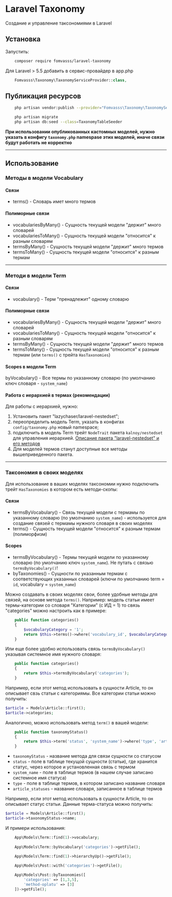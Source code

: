 # Laravel Taxonomy
Создание и управление таксономиями в Laravel

## Установка

Запустить:
```bash
	composer require fomvasss/laravel-taxonomy
```

Для Laravel > 5.5 добавить в сервис-провайдер в app.php
```php
	Fomvasss\Taxonomy\TaxonomyServiceProvider::class,
```

## Публикация ресурсов
```bash
	php artisan vendor:publish --provider="Fomvasss\Taxonomy\TaxonomyServiceProvider"
```

```bash
	php artisan migrate
	php artisan db:seed --class=TaxonomyTableSeeder
```

__При использовании опубликованных кастомных моделей, нужно указать в конфигу `taxonomy.php` namespase этих моделей, иначе связи будут работать не корректно__

---
## Использование

### Методы в модели Vocabulary
#### Связи
- terms() - Словарь имет много термов
#### Полиморные связи
- vocabulariesByMany() - Сущность текущей модели "держит" много словарей
- vocabulariesToMany() - Сущность текущей модели "относится" к разным словарям
- termsByMany() - Сущность текущей модели "держит" много термов
- termsToMany() - Сущность текущей модели "относится" к разным термам

---
### Методи в модели Term
#### Связи
- vocabulary() - Терм "пренадлежит" одному словарю
#### Полиморные связи
- vocabulariesByMany() - Сущность текущей модели "держит" много словарей
- vocabulariesToMany() - Сущность текущей модели "относится" к разным словарям
- termsByMany() - Сущность текущей модели "держит" много термов
- termsToMany() - Сущность текущей модели "относится" к разным термам (или `terms()` с трейта `HasTaxonomies`)

#### Scopes в модели Term
byVocabulary() - Все термы по указанному словарю (по умолчанию ключ словаря - `system_name`)

#### Работа с иерархией в термах (рекомендации)
Для работы с иерархией, нужно:
1. Установить пакет "lazychaser/laravel-nestedset";
2. переопределить модель Term, указать в конфигах `config/taxonomy.php` новый namespace;
3. подключить в модель Term трейт `NodeTrait` пакета `kalnoy/nestedset` для управления иерархией.
[Описание пакета "laravel-nestedset" и его методов](https://github.com/lazychaser/laravel-nestedset)
4. Для моделей термов станут доступные все методы вышеприведенного пакета.

---
### Таксономия в своих моделях
Для использование в ваших моделях таксономии нужно подключить трейт `HasTaxonomies` в котором есть методи-скопы:
#### Связи
- termsByVocabulary() - Связь текущей модели с термамы по указанному словарю (по умолчанию `system_name`) - используется для создание связей с термамы нужного словаря в своих моделях
- terms() - Сущность текущей модели "относится" к разным термам (полиморфизм)

#### Scopes
- termsByVocabulary() - Термы текущей модели по указанному словарю (по умолчанию ключ `system_name`). Не путать с связью `termsByVocabulary()`!
- byTaxonomies() - Сущности по указанным термам с соответствующих указанных словарей (ключи по умолчанию term = `id`, vocabulary = `system_name`)

Можно создавать в своих моделях свои, более удобные методы для связей, на основе метода `terms()`. 
Например: модель статьи имеет термы-категории со словаря "Категории" (с ИД = 1) то связь "categories" можно настроить как в примере: 

```php
    public function categories()
    {
        $vocabularyCategory = '1';
        return $this->terms()->where('vocabulary_id', $vocabularyCategory);
    }
```

Или еще более удобно использовать связь `termsByVocabulary()` указывая системное имя нужного словаря:
```php
    public function categories()
    {
        return $this->termsByVocabulary('categories');
    }
```

Например, если этот метод использовать в сущности Article, то он описывает свзь статьи с категориямы.
Все категории статьи можно получить:
```php
$article = Models\Article::first();
$article->categories;
```

Аналогично, можно использовать метод `term()` в вашей модели:

```php
    public function taxonomyStatus()
    {
        return $this->term('status', 'system_name')->where('type', 'article_statuses');
    }
```

- `taxonomyStatus` - название метода для связи сущности со статусом
- `status` - поле в таблице текущой сущности (статьи), где хранится статус, через которое и установленная связь с термом
- `system_name` - поле в таблице термов (в нашем случае записано системное имя статуса)
- `type` - поле в таблице термов, в котором записано название словаря
- `article_statuses` - название словаря, записанное в таблице термов

Например, если этот метод использовать в сущности Article, то он описывает статус статьи.
Данные терма-статуса можно получить:
```php
$article = Models\Article::first();
$article->taxonomyStatus->name;
```

И примери использования:
```php
	App\Models\Term::find(1)->vocabulary;
	
	App\Models\Term::byVocabulary('categories')->getFile();

	App\Models\Term::find(1)->hierarchyUp()->getFile();
	
	App\Models\Post::with('categories')->getFile();

	App\Models\Post::byTaxonomies([
		'categories' => [1,3,5],
		'method-oplatu' => [3]
	])->getFile();
```
